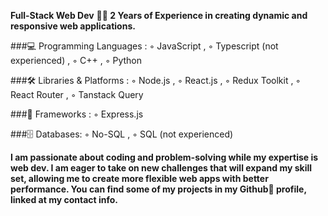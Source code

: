 **Full-Stack Web Dev**
**👨‍💻 2 Years of Experience in creating dynamic and responsive web applications.**

###💻 Programming Languages :
 ◦ JavaScript , 
 ◦ Typescript (not experienced) ,
 ◦ C++ ,
 ◦ Python

###🛠️ Libraries & Platforms :
 ◦ Node.js ,
 ◦ React.js ,
 ◦ Redux Toolkit ,
 ◦ React Router ,
 ◦ Tanstack Query

###🚀 Frameworks :
 ◦ Express.js

###🗄️ Databases:
 ◦ No-SQL ,
 ◦ SQL (not experienced)


**I am passionate about coding and problem-solving while my expertise is web dev. I am eager to take on new challenges that will expand my skill set, allowing me to create more flexible web apps with better performance.
You can find some of my projects in my Github📂 profile, linked at my contact info.**
